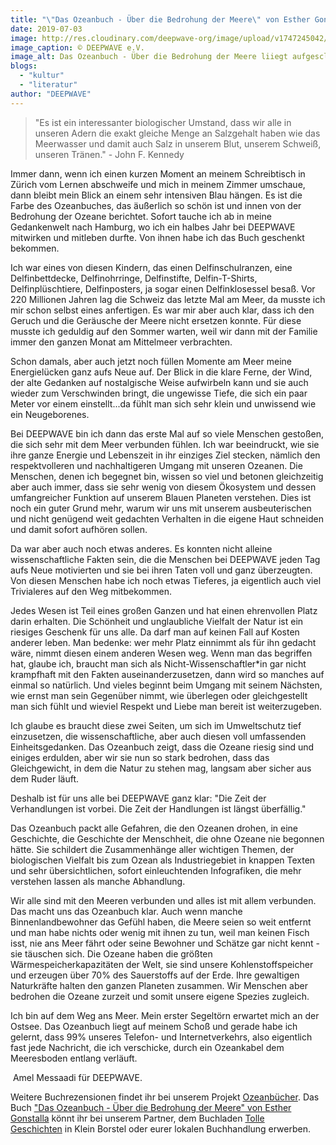 ```yaml
---
title: "\"Das Ozeanbuch - Über die Bedrohung der Meere\" von Esther Gonstalla"
date: 2019-07-03
image: http://res.cloudinary.com/deepwave-org/image/upload/v1747245042/deepwave.org/Das_Ozeanbuch_Ueber_die_Bedrohung_der_Meere_Esther-Gonstalla.jpg
image_caption: © DEEPWAVE e.V.
image_alt: Das Ozeanbuch - Über die Bedrohung der Meere liiegt aufgesclagen, als auch mit dem Cover vor einem Globus
blogs: 
  - "kultur"
  - "literatur"
author: "DEEPWAVE"
---
```


> [![]()](http://res.cloudinary.com/deepwave-org/image/upload/v1747245042/deepwave.org/Das_Ozeanbuch_Ueber_die_Bedrohung_der_Meere_Esther-Gonstalla.jpg)"Es ist ein interessanter biologischer Umstand, dass wir alle in unseren Adern die exakt gleiche Menge an Salzgehalt haben wie das Meerwasser und damit auch Salz in unserem Blut, unserem Schweiß, unseren Tränen." - John F. Kennedy

Immer dann, wenn ich einen kurzen Moment an meinem Schreibtisch in Zürich vom Lernen abschweife und mich in meinem Zimmer umschaue, dann bleibt mein Blick an einem sehr intensiven Blau hängen. Es ist die Farbe des Ozeanbuches, das äußerlich so schön ist und innen von der Bedrohung der Ozeane berichtet. Sofort tauche ich ab in meine Gedankenwelt nach Hamburg, wo ich ein halbes Jahr bei DEEPWAVE mitwirken und mitleben durfte. Von ihnen habe ich das Buch geschenkt bekommen.

Ich war eines von diesen Kindern, das einen Delfinschulranzen, eine Delfinbettdecke, Delfinohrringe, Delfinstifte, Delfin-T-Shirts, Delfinplüschtiere, Delfinposters, ja sogar einen Delfinklosessel besaß. Vor 220 Millionen Jahren lag die Schweiz das letzte Mal am Meer, da musste ich mir schon selbst eines anfertigen. Es war mir aber auch klar, dass ich den Geruch und die Geräusche der Meere nicht ersetzen konnte. Für diese musste ich geduldig auf den Sommer warten, weil wir dann mit der Familie immer den ganzen Monat am Mittelmeer verbrachten.

Schon damals, aber auch jetzt noch füllen Momente am Meer meine Energielücken ganz aufs Neue auf. Der Blick in die klare Ferne, der Wind, der alte Gedanken auf nostalgische Weise aufwirbeln kann und sie auch wieder zum Verschwinden bringt, die ungewisse Tiefe, die sich ein paar Meter vor einem einstellt...da fühlt man sich sehr klein und unwissend wie ein Neugeborenes.

Bei DEEPWAVE bin ich dann das erste Mal auf so viele Menschen gestoßen, die sich sehr mit dem Meer verbunden fühlen. Ich war beeindruckt, wie sie ihre ganze Energie und Lebenszeit in ihr einziges Ziel stecken, nämlich den respektvolleren und nachhaltigeren Umgang mit unseren Ozeanen. Die Menschen, denen ich begegnet bin, wissen so viel und betonen gleichzeitig aber auch immer, dass sie sehr wenig von diesem Ökosystem und dessen umfangreicher Funktion auf unserem Blauen Planeten verstehen. Dies ist noch ein guter Grund mehr, warum wir uns mit unserem ausbeuterischen und nicht genügend weit gedachten Verhalten in die eigene Haut schneiden und damit sofort aufhören sollen.

Da war aber auch noch etwas anderes. Es konnten nicht alleine wissenschaftliche Fakten sein, die die Menschen bei DEEPWAVE jeden Tag aufs Neue motivierten und sie bei ihren Taten voll und ganz überzeugten. Von diesen Menschen habe ich noch etwas Tieferes, ja eigentlich auch viel Trivialeres auf den Weg mitbekommen.

Jedes Wesen ist Teil eines großen Ganzen und hat einen ehrenvollen Platz darin erhalten. Die Schönheit und unglaubliche Vielfalt der Natur ist ein riesiges Geschenk für uns alle. Da darf man auf keinen Fall auf Kosten anderer leben. Man bedenke: wer mehr Platz einnimmt als für ihn gedacht wäre, nimmt diesen einem anderen Wesen weg. Wenn man das begriffen hat, glaube ich, braucht man sich als Nicht-Wissenschaftler\*in gar nicht krampfhaft mit den Fakten auseinanderzusetzen, dann wird so manches auf einmal so natürlich. Und vieles beginnt beim Umgang mit seinem Nächsten, wie ernst man sein Gegenüber nimmt, wie überlegen oder gleichgestellt man sich fühlt und wieviel Respekt und Liebe man bereit ist weiterzugeben.

Ich glaube es braucht diese zwei Seiten, um sich im Umweltschutz tief einzusetzen, die wissenschaftliche, aber auch diesen voll umfassenden Einheitsgedanken. Das Ozeanbuch zeigt, dass die Ozeane riesig sind und einiges erdulden, aber wir sie nun so stark bedrohen, dass das Gleichgewicht, in dem die Natur zu stehen mag, langsam aber sicher aus dem Ruder läuft.

Deshalb ist für uns alle bei DEEPWAVE ganz klar: "Die Zeit der Verhandlungen ist vorbei. Die Zeit der Handlungen ist längst überfällig."

Das Ozeanbuch packt alle Gefahren, die den Ozeanen drohen, in eine Geschichte, die Geschichte der Menschheit, die ohne Ozeane nie begonnen hätte. Sie schildert die Zusammenhänge aller wichtigen Themen, der biologischen Vielfalt bis zum Ozean als Industriegebiet in knappen Texten und sehr übersichtlichen, sofort einleuchtenden Infografiken, die mehr verstehen lassen als manche Abhandlung.

Wir alle sind mit den Meeren verbunden und alles ist mit allem verbunden. Das macht uns das Ozeanbuch klar. Auch wenn manche Binnenlandbewohner das Gefühl haben, die Meere seien so weit entfernt und man habe nichts oder wenig mit ihnen zu tun, weil man keinen Fisch isst, nie ans Meer fährt oder seine Bewohner und Schätze gar nicht kennt - sie täuschen sich. Die Ozeane haben die größten Wärmespeicherkapazitäten der Welt, sie sind unsere Kohlenstoffspeicher und erzeugen über 70% des Sauerstoffs auf der Erde. Ihre gewaltigen Naturkräfte halten den ganzen Planeten zusammen. Wir Menschen aber bedrohen die Ozeane zurzeit und somit unsere eigene Spezies zugleich.

Ich bin auf dem Weg ans Meer. Mein erster Segeltörn erwartet mich an der Ostsee. Das Ozeanbuch liegt auf meinem Schoß und gerade habe ich gelernt, dass 99% unseres Telefon- und Internetverkehrs, also eigentlich fast jede Nachricht, die ich verschicke, durch ein Ozeankabel dem Meeresboden entlang verläuft.

 Amel Messaadi für DEEPWAVE.

Weitere Buchrezensionen findet ihr bei unserem Projekt [Ozeanbücher](http://www.deepwave.org/ozeanbuecher/). Das Buch ["Das Ozeanbuch - Über die Bedrohung der Meere" von Esther Gonstalla](https://www.buecherinkleinborstel.de/shop/item/9783960060123/das-ozeanbuch-von-esther-gonstalla-gebundenes-buch) könnt ihr bei unserem Partner, dem Buchladen [Tolle Geschichten](https://www.buecherinkleinborstel.de/) in Klein Borstel oder eurer lokalen Buchhandlung erwerben.
